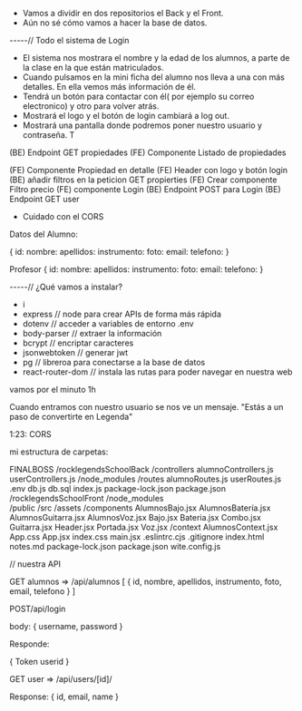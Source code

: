 - Vamos a dividir en dos repositorios el Back y el Front.
- Aún no sé cómo vamos a hacer la base de datos.

-----// Todo el sistema de Login
-  El sistema nos mostrara el nombre y la edad de los alumnos, a parte de la clase en la que están matriculados.
- Cuando pulsamos en la mini ficha del alumno nos lleva a una con más detalles. En ella vemos más información de él.
- Tendrá un botón para contactar con él( por ejemplo su correo electronico) y otro para volver atrás.
- Mostrará el logo y el botón de login cambiará a log out.
- Mostrará una pantalla donde podremos poner nuestro usuario y contraseña. T

(BE) Endpoint GET propiedades
(FE) Componente Listado de propiedades

(FE) Componente Propiedad en detalle 
(FE) Header con logo y botón login
(BE) añadir filtros en la peticion GET propierties
(FE) Crear componente Filtro precio
(FE) componente Login
(BE) Endpoint POST para Login
(BE) Endpoint GET user


- Cuidado con el CORS

Datos  del Alumno:

{
    id:
    nombre:
    apellidos:
    instrumento:
    foto:
    email:
    telefono:
}

Profesor
{
    id:
    nombre:
    apellidos:
    instrumento:
    foto:
    email:
    telefono:
}


-----// ¿Qué vamos a instalar?
-   i
-   express //  node para crear APIs de forma más rápida
-   dotenv //   acceder a variables de entorno .env
-   body-parser    //   extraer la información
-   bcrypt  //  encriptar caracteres
-   jsonwebtoken    //  generar jwt
-   pg  // libreroa para conectarse a la base de datos
-   react-router-dom  // instala las rutas para poder navegar en nuestra web



vamos por el minuto 1h

Cuando entramos con nuestro usuario se nos ve un mensaje. "Estás a un paso de convertirte en Legenda"

1:23: CORS


mi estructura de carpetas:

FINALBOSS
/rocklegendsSchoolBack
    /controllers
        alumnoControllers.js
        userControllers.js
    /node_modules
    /routes
        alumnoRoutes.js
        userRoutes.js
    .env
    db.js
    db.sql
    index.js
    package-lock.json
    package.json
/rocklegendsSchoolFront
    /node_modules   
    /public
    /src
        /assets
        /components
            AlumnosBajo.jsx
            AlumnosBatería.jsx
            AlumnosGuitarra.jsx
            AlumnosVoz.jsx
            Bajo.jsx
            Bateria.jsx
            Combo.jsx
            Guitarra.jsx
            Header.jsx
            Portada.jsx
            Voz.jsx
        /context
            AlumnosContext.jsx
        App.css
        App.jsx
        index.css
        main.jsx
    .eslintrc.cjs
    .gitignore
    index.html
    notes.md
    package-lock.json
    package.json
    wite.config.js

// nuestra API

GET alumnos => /api/alumnos
[
    {
        id,
        nombre,
        apellidos,
        instrumento,
        foto,
        email,
        telefono
    }
]

POST/api/login

body:
{
    username,
    password
}

Responde:

{
    Token
    userid
}

GET user => /api/users/[id]/

Response:
{
    id,
    email,
    name
}